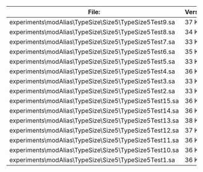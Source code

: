File:|Version0|Version1|Version2
---|---|---|---
experiments\modAlias\TypeSize\Size5\TypeSize5Test9.sa|37 KB|31 KB|26 KB
experiments\modAlias\TypeSize\Size5\TypeSize5Test8.sa|34 KB|30 KB|24 KB
experiments\modAlias\TypeSize\Size5\TypeSize5Test7.sa|33 KB|31 KB|25 KB
experiments\modAlias\TypeSize\Size5\TypeSize5Test6.sa|35 KB|31 KB|26 KB
experiments\modAlias\TypeSize\Size5\TypeSize5Test5.sa|33 KB|31 KB|25 KB
experiments\modAlias\TypeSize\Size5\TypeSize5Test4.sa|36 KB|30 KB|25 KB
experiments\modAlias\TypeSize\Size5\TypeSize5Test3.sa|33 KB|31 KB|25 KB
experiments\modAlias\TypeSize\Size5\TypeSize5Test2.sa|33 KB|30 KB|25 KB
experiments\modAlias\TypeSize\Size5\TypeSize5Test15.sa|36 KB|31 KB|25 KB
experiments\modAlias\TypeSize\Size5\TypeSize5Test14.sa|36 KB|32 KB|26 KB
experiments\modAlias\TypeSize\Size5\TypeSize5Test13.sa|38 KB|32 KB|26 KB
experiments\modAlias\TypeSize\Size5\TypeSize5Test12.sa|37 KB|32 KB|26 KB
experiments\modAlias\TypeSize\Size5\TypeSize5Test11.sa|36 KB|31 KB|25 KB
experiments\modAlias\TypeSize\Size5\TypeSize5Test10.sa|36 KB|32 KB|26 KB
experiments\modAlias\TypeSize\Size5\TypeSize5Test1.sa|36 KB|31 KB|25 KB
